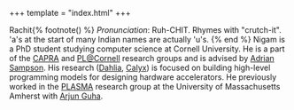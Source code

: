 +++
template = "index.html"
+++

Rachit{% footnote() %}
*Pronunciation*: Ruh-CHIT. Rhymes with "crutch-it". 'a's at the start of many Indian names are actually 'u's.
{% end %}
Nigam is a PhD student studying computer science at Cornell University.
He is a part of the [CAPRA][] and [PL@Cornell][pl-cornell] research groups and is advised by [Adrian Sampson][adrian].
His research ([Dahlia][], [Calyx][]) is focused on building high-level programming models for designing hardware accelerators.
He previously worked in the [PLASMA][plasma] research group at the University of Massachusetts Amherst with [Arjun Guha][arjun].

[capra]: https://capra.cs.cornell.edu/
[adrian]: https://www.cs.cornell.edu/~asampson/
[plasma]: https://plasma-umass.org/
[arjun]: https://ccs.neu.edu/~arjunguha/main/home/
[pl-cornell]: http://pl.cs.cornell.edu
[dahlia]: http://capra.cs.cornell.edu/dahlia
[calyx]: http://capra.cs.cornell.edu/calyx
